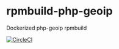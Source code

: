 # rpmbuild-php-geoip
Dockerized php-geoip rpmbuild

[![CircleCI](https://circleci.com/gh/aursu/rpmbuild-php-geoip.svg?style=svg)](https://circleci.com/gh/aursu/rpmbuild-php-geoip)
